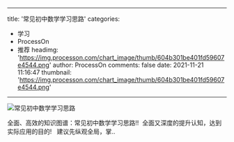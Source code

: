 
---
title: '常见初中数学学习思路'
categories: 
 - 学习
 - ProcessOn
 - 推荐
headimg: 'https://img.processon.com/chart_image/thumb/604b301be401fd59607e4544.png'
author: ProcessOn
comments: false
date: 2021-11-21 11:16:47
thumbnail: 'https://img.processon.com/chart_image/thumb/604b301be401fd59607e4544.png'
---

<div>   
<img class="thumb" alt="常见初中数学学习思路" src="https://img.processon.com/chart_image/thumb/604b301be401fd59607e4544.png" referrerpolicy="no-referrer">
<p>全面、高效的知识图谱：常见初中数学学习思路!!
 全面又深度的提升认知，达到实际应用的目的!
  建议先纵观全局，掌..</p>  
</div>
            